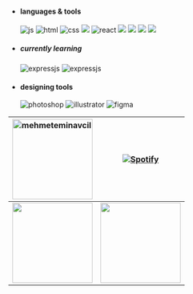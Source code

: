

<div>
  
- <h4> languages & tools </h4>
  <img src = "https://img.shields.io/badge/JavaScript-323330?style=for-the-badge&logo=javascript&logoColor=F7DF1E" alt = "js" />
  <img src = "https://img.shields.io/badge/HTML5-E34F26?style=for-the-badge&logo=html5&logoColor=white" alt = "html" />
  <img src = "https://img.shields.io/badge/CSS3-1572B6?style=for-the-badge&logo=css3&logoColor=white" alt = "css" />
  <img src="https://img.shields.io/badge/SASS-hotpink.svg?style=for-the-badge&logo=SASS&logoColor=white">
  <img src = "https://img.shields.io/badge/react-%2320232a.svg?style=for-the-badge&logo=react&logoColor=%2361DAFB" alt = "react" />
  <img src="https://img.shields.io/badge/MongoDB-%234ea94b.svg?style=for-the-badge&logo=mongodb&logoColor=white"/>
  <img src="https://img.shields.io/badge/mysql-%2300f.svg?style=for-the-badge&logo=mysql&logoColor=white"/>
  <img src="https://img.shields.io/badge/Postman-FF6C37?style=for-the-badge&logo=postman&logoColor=white"/>
  <img src="https://img.shields.io/badge/redux-%23593d88.svg?style=for-the-badge&logo=redux&logoColor=white"/>

 
 - <h5> currently learning </h5>
     <img src = "https://img.shields.io/badge/express.js-%23404d59.svg?style=for-the-badge&logo=express&logoColor=%2361DAFB" alt = "expressjs" />
     <img src = "https://img.shields.io/badge/node.js-6DA55F?style=for-the-badge&logo=node.js&logoColor=white" alt = "expressjs" />
     
      
  
- <h4> designing tools </h4>
  <img src = "https://img.shields.io/badge/adobe%20photoshop-%2331A8FF.svg?style=for-the-badge&logo=adobe%20photoshop&logoColor=white" alt = "photoshop" />
  <img src = "https://img.shields.io/badge/adobe%20illustrator-%23FF9A00.svg?style=for-the-badge&logo=adobe%20illustrator&logoColor=white" alt = "illustrator" />
  <img src = "https://img.shields.io/badge/figma-%23F24E1E.svg?style=for-the-badge&logo=figma&logoColor=white" alt = "figma" />
 
 </div>   

         








|  <img align="center" style="height:10rem" src="https://github-readme-stats.vercel.app/api/top-langs?username=mehmeteminavcil&show_icons=true&locale=en&theme=radical&layout=compact&card_width=421" alt="mehmeteminavcil" /> | [![Spotify](https://novatorem-k7nt-kfwrk5jki-mehmeteminavcil.vercel.app/api/spotify/?background_color=0D1117&border_color=0D1117)](https://open.spotify.com/user/31rydmr4mzlk7yyvzkxqifjbwdsq) |
|---|---|
|<img align="center" style="height:10rem;" src="https://github-readme-stats.vercel.app/api?username=mehmeteminavcil&title_color=FE428E&bg_color=141321&card_width=500px&text_color=fff&show_icons=true&theme=buefy" >| <img align="center" style="height:10rem;" src="https://github-readme-streak-stats.herokuapp.com/?user=mehmeteminavcil&theme=radical&show_icons=true&border=e4e2e2&card_width=580px" />  |



